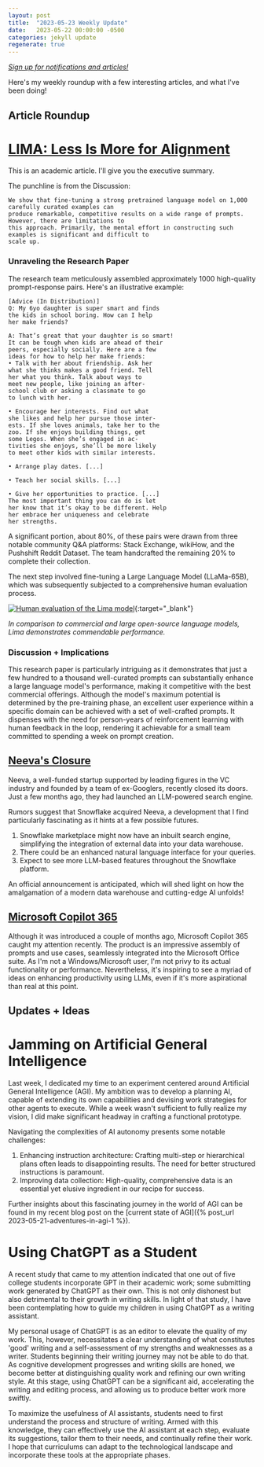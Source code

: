 ```yaml
---
layout: post
title:  "2023-05-23 Weekly Update"
date:   2023-05-22 00:00:00 -0500
categories: jekyll update
regenerate: true
---
```


[*Sign up for notifications and articles!*](https://buttondown.email/jmcminis)

Here's my weekly roundup with a few interesting articles, and what I've been doing!

## Article Roundup

# [LIMA: Less Is More for Alignment](https://arxiv.org/abs/2305.11206)

This is an academic article. I'll give you the executive summary. 

The punchline is from the Discussion:
```
We show that fine-tuning a strong pretrained language model on 1,000 carefully curated examples can
produce remarkable, competitive results on a wide range of prompts. However, there are limitations to
this approach. Primarily, the mental effort in constructing such examples is significant and difficult to
scale up.
```

### Unraveling the Research Paper

The research team meticulously assembled approximately 1000 high-quality prompt-response pairs. Here's an illustrative example:

```
[Advice (In Distribution)]
Q: My 6yo daughter is super smart and finds
the kids in school boring. How can I help
her make friends?

A: That’s great that your daughter is so smart!
It can be tough when kids are ahead of their
peers, especially socially. Here are a few
ideas for how to help her make friends:
• Talk with her about friendship. Ask her
what she thinks makes a good friend. Tell
her what you think. Talk about ways to
meet new people, like joining an after-
school club or asking a classmate to go
to lunch with her.

• Encourage her interests. Find out what
she likes and help her pursue those inter-
ests. If she loves animals, take her to the
zoo. If she enjoys building things, get
some Legos. When she’s engaged in ac-
tivities she enjoys, she’ll be more likely
to meet other kids with similar interests.

• Arrange play dates. [...]

• Teach her social skills. [...]

• Give her opportunities to practice. [...]
The most important thing you can do is let
her know that it’s okay to be different. Help
her embrace her uniqueness and celebrate
her strengths.
```

A significant portion, about 80%, of these pairs were drawn from three notable community Q&A platforms: Stack Exchange, wikiHow, and the Pushshift Reddit Dataset. The team handcrafted the remaining 20% to complete their collection.

The next step involved fine-tuning a Large Language Model (LLaMa-65B), which was subsequently subjected to a comprehensive human evaluation process.

[![Human evaluation of the Lima model](/img/updates/2023-05-23/lima_human_evaluation.png)](/img/updates/2023-05-23/lima_human_evaluation.png){:target="_blank"}

*In comparison to commercial and large open-source language models, Lima demonstrates commendable performance.*

### Discussion + Implications

This research paper is particularly intriguing as it demonstrates that just a few hundred to a thousand well-curated prompts can substantially enhance a large language model's performance, making it competitive with the best commercial offerings. Although the model's maximum potential is determined by the pre-training phase, an excellent user experience within a specific domain can be achieved with a set of well-crafted prompts. It dispenses with the need for person-years of reinforcement learning with human feedback in the loop, rendering it achievable for a small team committed to spending a week on prompt creation.

## [Neeva's Closure](https://neeva.com/blog/may-announcement)

Neeva, a well-funded startup supported by leading figures in the VC industry and founded by a team of ex-Googlers, recently closed its doors. Just a few months ago, they had launched an LLM-powered search engine.

Rumors suggest that Snowflake acquired Neeva, a development that I find particularly fascinating as it hints at a few possible futures.
1. Snowflake marketplace might now have an inbuilt search engine, simplifying the integration of external data into your data warehouse.
2. There could be an enhanced natural language interface for your queries.
3. Expect to see more LLM-based features throughout the Snowflake platform.

An official announcement is anticipated, which will shed light on how the amalgamation of a modern data warehouse and cutting-edge AI unfolds!

## [Microsoft Copilot 365](https://www.youtube.com/watch?v=S7xTBa93TX8)

Although it was introduced a couple of months ago, Microsoft Copilot 365 caught my attention recently. The product is an impressive assembly of prompts and use cases, seamlessly integrated into the Microsoft Office suite. As I'm not a Windows/Microsoft user, I'm not privy to its actual functionality or performance. Nevertheless, it's inspiring to see a myriad of ideas on enhancing productivity using LLMs, even if it's more aspirational than real at this point.

## Updates + Ideas

# Jamming on Artificial General Intelligence

Last week, I dedicated my time to an experiment centered around Artificial General Intelligence (AGI). My ambition was to develop a planning AI, capable of extending its own capabilities and devising work strategies for other agents to execute. While a week wasn't sufficient to fully realize my vision, I did make significant headway in crafting a functional prototype. 

Navigating the complexities of AI autonomy presents some notable challenges:
1. Enhancing instruction architecture: Crafting multi-step or hierarchical plans often leads to disappointing results. The need for better structured instructions is paramount.
2. Improving data collection: High-quality, comprehensive data is an essential yet elusive ingredient in our recipe for success.

Further insights about this fascinating journey in the world of AGI can be found in my recent blog post on the [current state of AGI]({% post_url 2023-05-21-adventures-in-agi-1 %}). 

# Using ChatGPT as a Student

A recent study that came to my attention indicated that one out of five college students incorporate GPT in their academic work; some submitting work generated by ChatGPT as their own. This is not only dishonest but also detrimental to their growth in writing skills. In light of that study, I have been contemplating how to guide my children in using ChatGPT as a writing assistant.

My personal usage of ChatGPT is as an editor to elevate the quality of my work. This, however, necessitates a clear understanding of what constitutes 'good' writing and a self-assessment of my strengths and weaknesses as a writer. Students beginning their writing journey may not be able to do that. As cognitive development progresses and writing skills are honed, we become better at distinguishing quality work and refining our own writing style. At this stage, using ChatGPT can be a significant aid, accelerating the writing and editing process, and allowing us to produce better work more swiftly.

To maximize the usefulness of AI assistants, students need to first understand the process and structure of writing. Armed with this knowledge, they can effectively use the AI assistant at each step, evaluate its suggestions, tailor them to their needs, and continually refine their work. I hope that curriculums can adapt to the technological landscape and incorporate these tools at the appropriate phases.